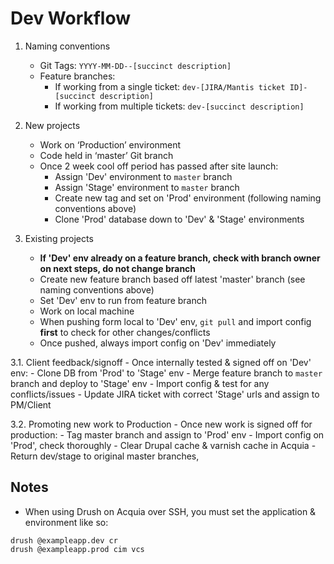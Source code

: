 
# Dev Workflow

1.  Naming conventions
	-  Git Tags: `YYYY-MM-DD--[succinct description]`
	- Feature branches:
		- If working from a single ticket: `dev-[JIRA/Mantis ticket ID]-[succinct description]`
		- If working from multiple tickets: `dev-[succinct description]`
		
2.  New projects
	- Work on ‘Production’ environment
	- Code held in ‘master’ Git branch
	- Once 2 week cool off period has passed after site launch:
		- Assign 'Dev' environment to `master` branch
		- Assign 'Stage' environment to `master` branch
		- Create new tag and set on 'Prod' environment (following naming conventions above)
		- Clone 'Prod' database down to 'Dev' & 'Stage' environments    
		
3.  Existing projects
	- **If 'Dev' env already on a feature branch, check with branch owner on next steps, do not change branch**
	- Create new feature branch based off latest 'master' branch (see naming conventions above)
	- Set 'Dev' env to run from feature branch
	- Work on local machine
	- When pushing form local to 'Dev' env, `git pull` and import config **first** to check for other changes/conflicts
	- Once pushed, always import config on 'Dev' immediately

3.1. Client feedback/signoff
	- Once internally tested & signed off on 'Dev' env:
	- Clone DB from 'Prod' to 'Stage' env
	- Merge feature branch to `master` branch and deploy to 'Stage' env
	- Import config & test for any conflicts/issues
	- Update JIRA ticket with correct 'Stage' urls and assign to PM/Client

3.2. Promoting new work to Production
	- Once new work is signed off for production:
	- Tag master branch and assign to 'Prod' env
	- Import config on 'Prod', check thoroughly
	- Clear Drupal cache & varnish cache in Acquia
	- Return dev/stage to original master branches,

## Notes
- When using Drush on Acquia over SSH, you must set the application & environment like so: 
```
drush @exampleapp.dev cr
drush @exampleapp.prod cim vcs
```
